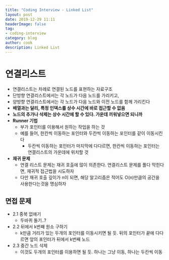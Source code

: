 ```yaml
---
title: "Coding Interview - Linked List"
layout: post
date: 2019-12-29 11:11
headerImage: false
tag:
- coding-interview
category: blog
author: cook
description: Linked List
---
```


# 연결리스트
- 연결리스트는 차례로 연결된 노드를 표현하는 자료구조
- 단방향 연결리스트에서는 각 노드가 다음 노드를 가리키고,
- 양방향 연결리스트에서는 각 노드가 다음 노드와 이전 노드를 함께 가리킨다
- **배열과는 달리, 특정 인덱스를 상수 시간에 바로 접근할 수 없음**
- **노드의 추가나 삭제는 상수 시간에 할 수 있다. 가운데 끼워넣으면 되니까**
- **Runner 기법**
  - 부가 포인터를 이용해서 원하는 작업을 하는 것
  - 예를 들어, 한칸씩 이동하는 포인터와 두칸씩 이동하는 포인터를 같이 이동시킨다
    - 두칸씩 이동하는 포인터가 마지막에 다다르면, 한칸씩 이동하는 포인터는 연결리스트의 가운데에 위치할 것
- **재귀 문제**
  - 연결 리스트 문제는 재귀 호출에 많이 의존한다. 연결리스트 문제를 풀다 막힌다면, 재귀적 접근법을 시도하자
  - 다만 재귀 호출 깊이가 n이 되면, 해당 알고리즘은 적어도 O(n)만큼의 공간을 사용한다는것을 명심하자
## 면접 문제
- 2.1 중복 없애기
  - 두바퀴 돌기..?
- 2.2 뒤에서 k번째 원소 구하기
  - k만큼 거리가 있는 두개의 포인터를 이동시키면 될 듯. 뒤의 포인터가 끝에 다다르면 앞의 포인터가 뒤에서 k번째 노드
- 2.3 중간 노드 삭제
  - 이것도 두개의 포인터를 이용하면 될 듯. 하나는 그냥 이동, 하나는 두칸씩 이동
